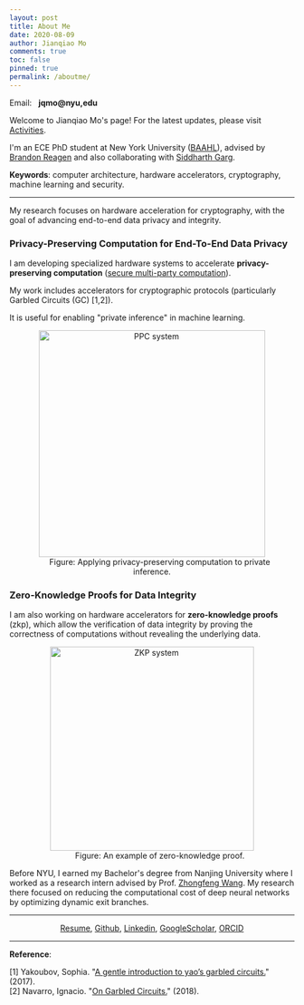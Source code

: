 ```yaml
---
layout: post
title: About Me
date: 2020-08-09
author: Jianqiao Mo
comments: true
toc: false
pinned: true
permalink: /aboutme/
---
```

Email: &nbsp; **jqmo@nyu,edu**

Welcome to Jianqiao Mo's page! For the latest updates, please visit [Activities](https://jqmo.top/activities/).

I'm an ECE PhD student at New York University ([BAAHL](https://wp.nyu.edu/baahl/)), 
advised by [Brandon Reagen](https://engineering.nyu.edu/faculty/brandon-reagen)
and also collaborating with [Siddharth Garg](https://engineering.nyu.edu/faculty/siddharth-garg).

**Keywords**: computer architecture, hardware accelerators, cryptography, machine learning and security. 

***

My research focuses on hardware acceleration for cryptography, 
with the goal of advancing end-to-end data privacy and integrity.

### Privacy-Preserving Computation for End-To-End Data Privacy

I am developing specialized hardware systems to accelerate **privacy-preserving computation**
([secure multi-party computation](https://en.wikipedia.org/wiki/Secure_multi-party_computation)).

My work includes accelerators for cryptographic protocols (particularly Garbled Circuits (GC) [1,2]).

It is useful for enabling "private inference" in machine learning.

<div align="center">
<figure>
  <img src="https://raw.githubusercontent.com/jianqiaomo/mywebpage/master/images/ComputingFrontiersPPC-system_backup.jpg" alt="PPC system" width="400" />
  <figcaption> &nbsp;&nbsp;&nbsp;&nbsp;&nbsp;&nbsp; Figure: Applying privacy-preserving computation to private inference. </figcaption>
</figure>
</div>

### Zero-Knowledge Proofs for Data Integrity

I am also working on hardware accelerators for **zero-knowledge proofs** (zkp), which allow the verification 
of data integrity by proving the correctness of computations without revealing the underlying data.

<div align="center">
  <img src="https://raw.githubusercontent.com/jianqiaomo/mywebpage/master/images/zkp_cartoon-system_backup.jpg" alt="ZKP system" width="360" />
  <figcaption> &nbsp;&nbsp;&nbsp;&nbsp;&nbsp;&nbsp; Figure: An example of zero-knowledge proof. </figcaption>
</div>

Before NYU, I earned my Bachelor's degree from Nanjing University where
I worked as a research intern advised by Prof. [Zhongfeng Wang](https://scholar.google.com/citations?hl=en&user=faC-qekAAAAJ&view_op=list_works&sortby=pubdate).
My research there focused on reducing the computational cost of deep neural networks by 
optimizing dynamic exit branches.

***

<div style="text-align: center;">
<a href="https://drive.google.com/file/d/1JeKeQL3mNHs1eISVBEbWTiLwYkOwQRv0/view?usp=sharing">Resume</a>, 
<a href="https://github.com/{{ site.footer-links.github }}">Github</a>,
<a href="https://www.linkedin.com/in/{{ site.footer-links.linkedin }}">Linkedin</a>,
<a href="https://scholar.google.com/citations?user={{ site.footer-links.googlescholar }}">GoogleScholar</a>,
<a href="https://orcid.org/0000-0001-9533-8183">ORCID</a>
</div>

***

**Reference**: 

[1] Yakoubov, Sophia. "[A gentle introduction to yao’s garbled circuits.](https://web.mit.edu/sonka89/www/papers/2017ygc.pdf)" (2017). \
[2] Navarro, Ignacio. "[On Garbled Circuits.](https://www.imperial.ac.uk/media/imperial-college/faculty-of-engineering/computing/public/1718-ug-projects/Ignacio-Navarro-On-Garbled-Circuits.pdf)" (2018).

